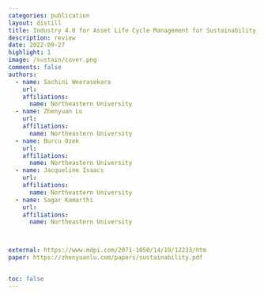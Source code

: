 ```yaml
---
categories: publication
layout: distill
title: Industry 4.0 for Asset Life Cycle Management for Sustainability - Keyword Co-occurrence Network Review and Analysis
description: review
date: 2022-09-27
highlight: 1
image: /sustain/cover.png
comments: false
authors:
  - name: Sachini Weerasekara
    url:
    affiliations:
      name: Northeastern University
  - name: Zhenyuan Lu
    url:
    affiliations:
      name: Northeastern University
  - name: Burcu Ozek
    url:
    affiliations:
      name: Northeastern University
  - name: Jacqueline Isaacs
    url:
    affiliations:
      name: Northeastern University
  - name: Sagar Kamarthi
    url:
    affiliations:
      name: Northeastern University



external: https://www.mdpi.com/2071-1050/14/19/12233/htm
paper: https://zhenyuanlu.com/papers/sustainability.pdf


toc: false
---
```

